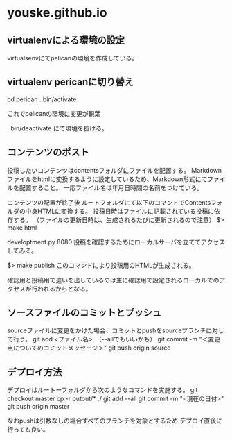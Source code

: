 # youske.github.io


## virtualenvによる環境の設定
virtualsenvにてpelicanの環境を作成している。

## virtualenv pericanに切り替え
cd perican
. bin/activate

これでpelicanの環境に変更が観葉

. bin/deactivate
にて環境を抜ける。

## コンテンツのポスト
投稿したいコンテンツはcontentsフォルダにファイルを配置する。
Markdownファイルをhtmlに変換するように設定しているため、Markdown形式にてファイルを配置すること。
一応ファイル名は年月日時間の名前をつけている。

コンテンツの配置が終了後
ルートフォルダにて以下のコマンドでContentsフォルダの中身HTMLに変換する。
投稿日時はファイルに記載されている投稿に依存する。
（ファイルの更新日時は、生成されるたびに更新されるので注意）
$> make html

developtment.py 8080
投稿を確認するためにローカルサーバを立ててアクセスしてみる。

$> make publish
このコマンドにより投稿用のHTMLが生成される。

確認用と投稿用で違いを出しているのは主に確認用で設定されるローカルでのアクセスが行われるからとなる。


## ソースファイルのコミットとプッシュ
sourceファイルに変更をかけた場合、コミットとpushをsourceブランチに対して行う。
git add <ファイル名>　（--allでもいいかも）
git commit -m "＜変更点についてのコミットメッセージ＞"
git push origin source



## デプロイ方法
デプロイはルートーフォルダから次のようなコマンドを実施する。
git checkout master
cp -r outout/* ./
git add --all
git commit -m "<現在の日付>"
git push origin master


なおpushは引数なしの場合すべてのブランチを対象とするため
デプロイ直後に行っても良い。










